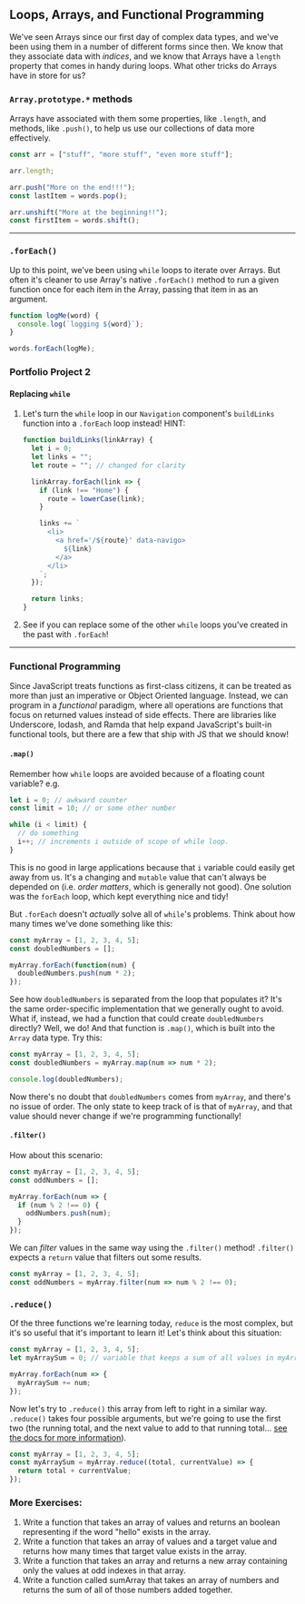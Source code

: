 ## Loops, Arrays, and Functional Programming

We've seen Arrays since our first day of complex data types, and we've been using them in a number of different forms since then. We know that they associate data with _indices_, and we know that Arrays have a `length` property that comes in handy during loops. What other tricks do Arrays have in store for us?

### `Array.prototype.*` methods

Arrays have associated with them some properties, like `.length`, and methods, like `.push()`, to help us use our collections of data more effectively.

```javascript
const arr = ["stuff", "more stuff", "even more stuff"];

arr.length;

arr.push("More on the end!!!");
const lastItem = words.pop();

arr.unshift("More at the beginning!!");
const firstItem = words.shift();
```

---

### `.forEach()`

Up to this point, we've been using `while` loops to iterate over Arrays. But often it's cleaner to use Array's native `.forEach()` method to run a given function once for each item in the Array, passing that item in as an argument.

```javascript
function logMe(word) {
  console.log(`logging ${word}`);
}

words.forEach(logMe);
```

### Portfolio Project 2

#### Replacing `while`

1. Let's turn the `while` loop in our `Navigation` component's `buildLinks` function into a `.forEach` loop instead! HINT:

   ```javascript
   function buildLinks(linkArray) {
     let i = 0;
     let links = "";
     let route = ""; // changed for clarity

     linkArray.forEach(link => {
       if (link !== "Home") {
         route = lowerCase(link);
       }

       links += `
         <li>
           <a href='/${route}' data-navigo>
             ${link}
           </a>
         </li>
       `;
     });

     return links;
   }
   ```

2. See if you can replace some of the other `while` loops you've created in the past with `.forEach`!

---

### Functional Programming

Since JavaScript treats functions as first-class citizens, it can be treated as more than just an imperative or Object Oriented language. Instead, we can program in a _functional_ paradigm, where all operations are functions that focus on returned values instead of side effects. There are libraries like Underscore, lodash, and Ramda that help expand JavaScript's built-in functional tools, but there are a few that ship with JS that we should know!

#### `.map()`

Remember how `while` loops are avoided because of a floating count variable? e.g.

```javascript
let i = 0; // awkward counter
const limit = 10; // or some other number

while (i < limit) {
  // do something
  i++; // increments i outside of scope of while loop.
}
```

This is no good in large applications because that `i` variable could easily get away from us. It's a changing and `mutable` value that can't always be depended on (i.e. _order matters_, which is generally not good). One solution was the `forEach` loop, which kept everything nice and tidy!

But `.forEach` doesn't _actually_ solve all of `while`'s problems. Think about how many times we've done something like this:

```javascript
const myArray = [1, 2, 3, 4, 5];
const doubledNumbers = [];

myArray.forEach(function(num) {
  doubledNumbers.push(num * 2);
});
```

See how `doubledNumbers` is separated from the loop that populates it? It's the same order-specific implementation that we generally ought to avoid. What if, instead, we had a function that could create `doubledNumbers` directly? Well, we do! And that function is `.map()`, which is built into the `Array` data type. Try this:

```javascript
const myArray = [1, 2, 3, 4, 5];
const doubledNumbers = myArray.map(num => num * 2);

console.log(doubledNumbers);
```

Now there's no doubt that `doubledNumbers` comes from `myArray`, and there's no issue of order. The only state to keep track of is that of `myArray`, and that value should never change if we're programming functionally!

#### `.filter()`

How about this scenario:

```javascript
const myArray = [1, 2, 3, 4, 5];
const oddNumbers = [];

myArray.forEach(num => {
  if (num % 2 !== 0) {
    oddNumbers.push(num);
  }
});
```

We can _filter_ values in the same way using the `.filter()` method! `.filter()` expects a `return` value that filters out some results.

```javascript
const myArray = [1, 2, 3, 4, 5];
const oddNumbers = myArray.filter(num => num % 2 !== 0);
```

### `.reduce()`

Of the three functions we're learning today, `reduce` is the most complex, but it's so useful that it's important to learn it! Let's think about this situation:

```javascript
const myArray = [1, 2, 3, 4, 5];
let myArraySum = 0; // variable that keeps a sum of all values in myArray

myArray.forEach(num => {
  myArraySum += num;
});
```

Now let's try to `.reduce()` this array from left to right in a similar way. `.reduce()` takes four possible arguments, but we're going to use the first two (the running total, and the next value to add to that running total... [see the docs for more information](https://developer.mozilla.org/en-US/docs/Web/JavaScript/Reference/Global_Objects/Array/Reduce)).

```javascript
const myArray = [1, 2, 3, 4, 5];
const myArraySum = myArray.reduce((total, currentValue) => {
  return total + currentValue;
});
```

### More Exercises:

1. Write a function that takes an array of values and returns an boolean representing if the word "hello" exists in the array.
2. Write a function that takes an array of values and a target value and returns how many times that target value exists in the array.
3. Write a function that takes an array and returns a new array containing only the values at odd indexes in that array.
4. Write a function called sumArray that takes an array of numbers and returns the sum of all of those numbers added together.
